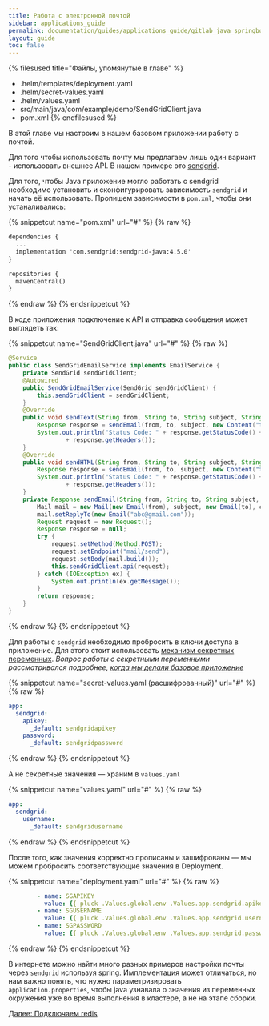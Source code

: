 ```yaml
---
title: Работа с электронной почтой
sidebar: applications_guide
permalink: documentation/guides/applications_guide/gitlab_java_springboot/060_email.html
layout: guide
toc: false
---
```


{% filesused title="Файлы, упомянутые в главе" %}
- .helm/templates/deployment.yaml
- .helm/secret-values.yaml
- .helm/values.yaml
- src/main/java/com/example/demo/SendGridClient.java
- pom.xml
{% endfilesused %}

В этой главе мы настроим в нашем базовом приложении работу с почтой.

Для того чтобы использовать почту мы предлагаем лишь один вариант - использовать внешнее API. В нашем примере это [sendgrid](https://sendgrid.com/).

Для того, чтобы Java приложение могло работать с sendgrid необходимо установить и сконфигурировать зависимость `sendgrid` и начать её использовать. Пропишем зависимости в `pom.xml`, чтобы они устаналивались:

{% snippetcut name="pom.xml" url="#" %}
{% raw %}
```xml
dependencies {
  ...
  implementation 'com.sendgrid:sendgrid-java:4.5.0'
}

repositories {
  mavenCentral()
}
```
{% endraw %}
{% endsnippetcut %}

В коде приложения подключение к API и отправка сообщения может выглядеть так:

{% snippetcut name="SendGridClient.java" url="#" %}
{% raw %}
```java
@Service
public class SendGridEmailService implements EmailService {
    private SendGrid sendGridClient;
    @Autowired
    public SendGridEmailService(SendGrid sendGridClient) {
        this.sendGridClient = sendGridClient;
    }
    @Override
    public void sendText(String from, String to, String subject, String body) {
        Response response = sendEmail(from, to, subject, new Content("text/plain", body));
        System.out.println("Status Code: " + response.getStatusCode() + ", Body: " + response.getBody() + ", Headers: "
                + response.getHeaders());
    }
    @Override
    public void sendHTML(String from, String to, String subject, String body) {
        Response response = sendEmail(from, to, subject, new Content("text/html", body));
        System.out.println("Status Code: " + response.getStatusCode() + ", Body: " + response.getBody() + ", Headers: "
                + response.getHeaders());
    }
    private Response sendEmail(String from, String to, String subject, Content content) {
        Mail mail = new Mail(new Email(from), subject, new Email(to), content);
        mail.setReplyTo(new Email("abc@gmail.com"));
        Request request = new Request();
        Response response = null;
        try {
            request.setMethod(Method.POST);
            request.setEndpoint("mail/send");
            request.setBody(mail.build());
            this.sendGridClient.api(request);
        } catch (IOException ex) {
            System.out.println(ex.getMessage());
        }
        return response;
    }
}
```
{% endraw %}
{% endsnippetcut %}

Для работы с `sendgrid` необходимо пробросить в ключи доступа в приложение. Для этого стоит использовать [механизм секретных переменных](https://ru.werf.io/documentation/reference/deploy_process/working_with_secrets.html). *Вопрос работы с секретными переменными рассматривался подробнее, [когда мы делали базовое приложение](020_basic.html#secret-values-yaml)*

{% snippetcut name="secret-values.yaml (расшифрованный)" url="#" %}
{% raw %}
```yaml
app:
  sendgrid:
    apikey: 
      _default: sendgridapikey
    password:
      _default: sendgridpassword
```
{% endraw %}
{% endsnippetcut %}

А не секретные значения — храним в `values.yaml`

{% snippetcut name="values.yaml" url="#" %}
{% raw %}
```yaml
app:
  sendgrid:
    username:
      _default: sendgridusername
```
{% endraw %}
{% endsnippetcut %}

После того, как значения корректно прописаны и зашифрованы — мы можем пробросить соответствующие значения в Deployment.

{% snippetcut name="deployment.yaml" url="#" %}
{% raw %}
```yaml
        - name: SGAPIKEY
          value: {{ pluck .Values.global.env .Values.app.sendgrid.apikey | first | default .Values.app.sendgrid.apikey._default | quote }} 
        - name: SGUSERNAME
          value: {{ pluck .Values.global.env .Values.app.sendgrid.username | first | default .Values.app.sendgrid.username._default | quote }}
        - name: SGPASSWORD
          value: {{ pluck .Values.global.env .Values.app.sendgrid.password | first | default .Values.app.sendgrid.password._default | quote }}
```
{% endraw %}
{% endsnippetcut %}

В интернете можно найти много разных примеров настройки почты через `sendgrid` используя spring. Имплементация может отличаться, но нам важно понять, что нужно параметризировать `application.properties`, чтобы java узнавала о значения из переменных окружения уже во время выполнения в кластере, а не на этапе сборки.

<div>
    <a href="070_redis.html" class="nav-btn">Далее: Подключаем redis</a>
</div>
